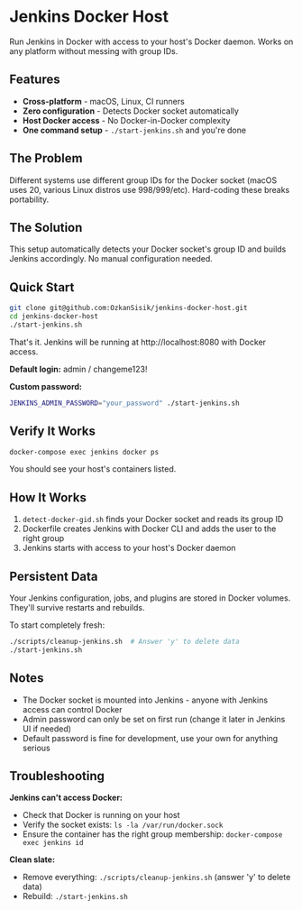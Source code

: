 # Jenkins Docker Host

Run Jenkins in Docker with access to your host's Docker daemon. Works on any platform without messing with group IDs.

## Features

- **Cross-platform** - macOS, Linux, CI runners  
- **Zero configuration** - Detects Docker socket automatically
- **Host Docker access** - No Docker-in-Docker complexity
- **One command setup** - `./start-jenkins.sh` and you're done

## The Problem

Different systems use different group IDs for the Docker socket (macOS uses 20, various Linux distros use 998/999/etc). Hard-coding these breaks portability.

## The Solution

This setup automatically detects your Docker socket's group ID and builds Jenkins accordingly. No manual configuration needed.

## Quick Start

```bash
git clone git@github.com:OzkanSisik/jenkins-docker-host.git
cd jenkins-docker-host
./start-jenkins.sh
```

That's it. Jenkins will be running at http://localhost:8080 with Docker access.

**Default login:** admin / changeme123!

**Custom password:**
```bash
JENKINS_ADMIN_PASSWORD="your_password" ./start-jenkins.sh
```

## Verify It Works

```bash
docker-compose exec jenkins docker ps
```

You should see your host's containers listed.

## How It Works

1. `detect-docker-gid.sh` finds your Docker socket and reads its group ID
2. Dockerfile creates Jenkins with Docker CLI and adds the user to the right group  
3. Jenkins starts with access to your host's Docker daemon

## Persistent Data

Your Jenkins configuration, jobs, and plugins are stored in Docker volumes. They'll survive restarts and rebuilds.

To start completely fresh:
```bash
./scripts/cleanup-jenkins.sh  # Answer 'y' to delete data
./start-jenkins.sh
```

## Notes

- The Docker socket is mounted into Jenkins - anyone with Jenkins access can control Docker
- Admin password can only be set on first run (change it later in Jenkins UI if needed)
- Default password is fine for development, use your own for anything serious

## Troubleshooting

**Jenkins can't access Docker:**
- Check that Docker is running on your host
- Verify the socket exists: `ls -la /var/run/docker.sock`
- Ensure the container has the right group membership: `docker-compose exec jenkins id`

**Clean slate:**
- Remove everything: `./scripts/cleanup-jenkins.sh` (answer 'y' to delete data)
- Rebuild: `./start-jenkins.sh`
